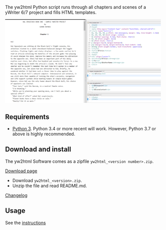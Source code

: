 The yw2html Python script runs through all chapters and scenes of a yWriter 6/7 project and fills HTML templates.

![Screenshot: Example](https://raw.githubusercontent.com/peter88213/yw2html/master/docs/Screenshots/manuscript.png)

## Requirements

* [Python 3](https://www.python.org). Python 3.4 or more recent will work. However, Python 3.7 or above is highly recommended.

## Download and install

The yw2html Software comes as a zipfile `yw2html_<version number>.zip`. 

[Download page](https://github.com/peter88213/yw2html/releases/latest)

* Download `yw2html_<version>.zip`.
* Unzip the file and read README.md.

[Changelog](https://peter88213.github.io/yw2html/changelog)

## Usage

See the [instructions](README)
